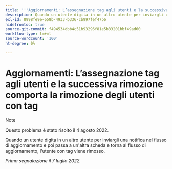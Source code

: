 ```yaml
---
title: '''Aggiornamenti: L’assegnazione tag agli utenti e la successiva rimozione comporta la rimozione dei tag assegnati agli utenti'
description: Quando un utente digita in un altro utente per inviargli una notifica nel flusso di aggiornamento e poi passa a un'altra scheda e torna al flusso di aggiornamento, l'utente con tag viene rimosso.
exl-id: 8998fe9e-658b-4933-b336-cb997fef47b6
hidefromtoc: true
source-git-commit: f494534dbb4c51b93296f81e5b33201bbf49ad60
workflow-type: tm+mt
source-wordcount: '100'
ht-degree: 0%

---
```


# Aggiornamenti: L’assegnazione tag agli utenti e la successiva rimozione comporta la rimozione degli utenti con tag

>[!NOTE]
>
>Questo problema è stato risolto il 4 agosto 2022.

Quando un utente digita in un altro utente per inviargli una notifica nel flusso di aggiornamento e poi passa a un&#39;altra scheda e torna al flusso di aggiornamento, l&#39;utente con tag viene rimosso.

_Prima segnalazione il 7 luglio 2022._
